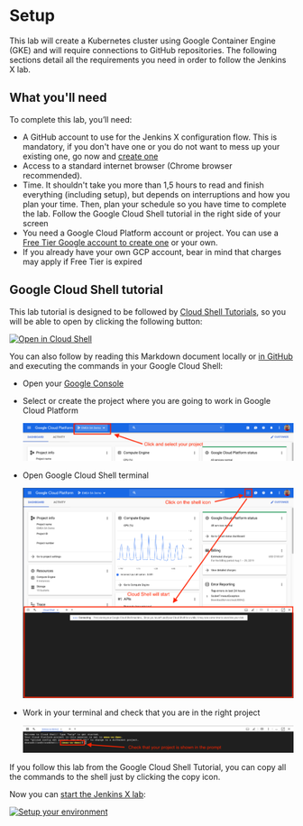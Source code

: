 # Setup

This lab will create a Kubernetes cluster using Google Container Engine (GKE) and will require connections to GitHub repositories. The following sections detail all the requirements you need in order to follow the Jenkins X lab.

## What you'll need

To complete this lab, you’ll need:

* A GitHub account to use for the Jenkins X configuration flow. This is mandatory, if you don't have one or you do not want to mess up your existing one, go now and [create one](https://github.com/join)
* Access to a standard internet browser (Chrome browser recommended).
* Time. It shouldn't take you more than 1,5 hours to read and finish everything (including setup), but depends on interruptions and how you plan your time. Then, plan your schedule so you have time to complete the lab. Follow the Google Cloud Shell tutorial in the right side of your screen 
* You need a Google Cloud Platform account or project. You can use a [Free Tier Google account to create one](https://cloud.google.com/free/) or your own. 
* If you already have your own GCP account, bear in mind that charges may apply if Free Tier is expired

## Google Cloud Shell tutorial

This lab tutorial is designed to be followed by [Cloud Shell Tutorials](https://cloud.google.com/shell/docs/tutorials), so you will be able to open by clicking the following button:

[![Open in Cloud Shell](https://gstatic.com/cloudssh/images/open-btn.png)](https://console.cloud.google.com/cloudshell/open?git_repo=https://github.com/dcanadillas/jenkins-x-lab&tutorial=labs/JXIntro.md)

You can also follow by reading this Markdown document locally or [in GitHub](https://github.com/dcanadillas/jenkins-x-lab) and executing the commands in your Google Cloud Shell:

* Open your [Google Console](https://console.cloud.google.com)
* Select or create the project where you are going to work in Google Cloud Platform
  
  ![Select Projec](https://raw.githubusercontent.com/dcanadillas/jenkins-x-lab/master/images/Select_GCP_Project.png)
* Open Google Cloud Shell terminal
  
  ![Cloud Shell](https://raw.githubusercontent.com/dcanadillas/jenkins-x-lab/master/images/OpenCloudShell.png)
* Work in your terminal and check that you are in the right project
  
  ![Cloud Shell Prompt](https://raw.githubusercontent.com/dcanadillas/jenkins-x-lab/master/images/CloudShell_ProjectPrompt.png)

If you follow this lab from the Google Cloud Shell Tutorial, you can copy all the commands to the shell just by clicking the copy icon.

<walkthrough-cloud-shell-icon>
</walkthrough-cloud-shell-icon>

Now you can [start the Jenkins X lab](./labs/JXIntro.md):

[![Setup your environment](https://gstatic.com/cloudssh/images/open-btn.png)](https://console.cloud.google.com/cloudshell/open?git_repo=https://github.com/dcanadillas/jenkins-x-lab&tutorial=labs/JXIntro.md)